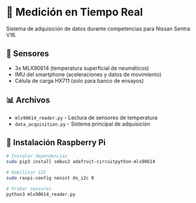 # 📡 Medición en Tiempo Real

Sistema de adquisición de datos durante competencias para Nissan Sentra V16.

## 🔌 Sensores
- 3x MLX90614 (temperatura superficial de neumáticos)
- IMU del smartphone (aceleraciones y datos de movimiento)
- Célula de carga HX711 (solo para banco de ensayos)

## 📊 Archivos
- `mlx90614_reader.py` - Lectura de sensores de temperatura
- `data_acquisition.py` - Sistema principal de adquisición

## 🚀 Instalación Raspberry Pi
```bash
# Instalar dependencias
sudo pip3 install smbus2 adafruit-circuitpython-mlx90614

# Habilitar I2C
sudo raspi-config nonint do_i2c 0

# Probar sensores
python3 mlx90614_reader.py